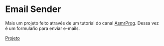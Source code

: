 # Email Sender
Mais um projeto feito através de um tutorial do canal <a href="https://www.youtube.com/watch?v=7H8mrKTyYT4">AsmrProg</a>.
Dessa vez é um formulaŕio para enviar e-mails.

<a href="https://ana-cassia-invernizzi.github.io/email-sender"/>Projeto</a>
